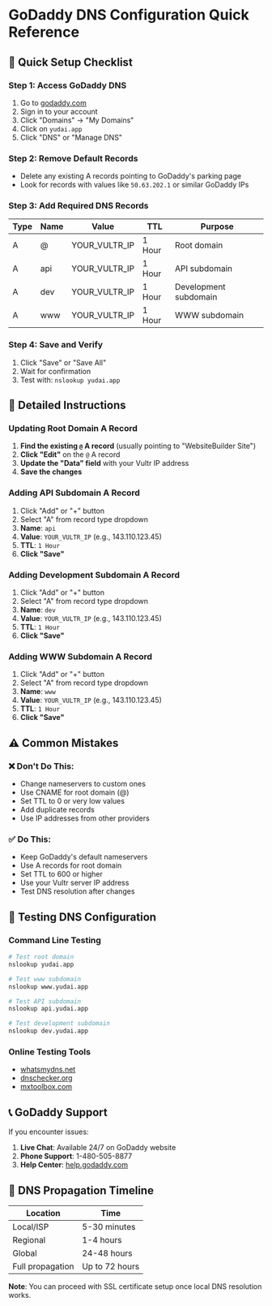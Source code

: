 # GoDaddy DNS Configuration Quick Reference

## 🎯 Quick Setup Checklist

### Step 1: Access GoDaddy DNS
1. Go to [godaddy.com](https://godaddy.com)
2. Sign in to your account
3. Click "Domains" → "My Domains"
4. Click on `yudai.app`
5. Click "DNS" or "Manage DNS"

### Step 2: Remove Default Records
- Delete any existing A records pointing to GoDaddy's parking page
- Look for records with values like `50.63.202.1` or similar GoDaddy IPs

### Step 3: Add Required DNS Records

| Type | Name | Value | TTL | Purpose |
|------|------|-------|-----|---------|
| A | @ | YOUR_VULTR_IP | 1 Hour | Root domain |
| A | api | YOUR_VULTR_IP | 1 Hour | API subdomain |
| A | dev | YOUR_VULTR_IP | 1 Hour | Development subdomain |
| A | www | YOUR_VULTR_IP | 1 Hour | WWW subdomain |

### Step 4: Save and Verify
1. Click "Save" or "Save All"
2. Wait for confirmation
3. Test with: `nslookup yudai.app`

## 🔧 Detailed Instructions

### Updating Root Domain A Record
1. **Find the existing `@` A record** (usually pointing to "WebsiteBuilder Site")
2. **Click "Edit"** on the `@` A record
3. **Update the "Data" field** with your Vultr IP address
4. **Save the changes**

### Adding API Subdomain A Record
1. Click "Add" or "+" button
2. Select "A" from record type dropdown
3. **Name**: `api`
4. **Value**: `YOUR_VULTR_IP` (e.g., 143.110.123.45)
5. **TTL**: `1 Hour`
6. **Click "Save"**

### Adding Development Subdomain A Record
1. Click "Add" or "+" button
2. Select "A" from record type dropdown
3. **Name**: `dev`
4. **Value**: `YOUR_VULTR_IP` (e.g., 143.110.123.45)
5. **TTL**: `1 Hour`
6. **Click "Save"**

### Adding WWW Subdomain A Record
1. Click "Add" or "+" button
2. Select "A" from record type dropdown
3. **Name**: `www`
4. **Value**: `YOUR_VULTR_IP` (e.g., 143.110.123.45)
5. **TTL**: `1 Hour`
6. **Click "Save"**

## ⚠️ Common Mistakes

### ❌ Don't Do This:
- Change nameservers to custom ones
- Use CNAME for root domain (@)
- Set TTL to 0 or very low values
- Add duplicate records
- Use IP addresses from other providers

### ✅ Do This:
- Keep GoDaddy's default nameservers
- Use A records for root domain
- Set TTL to 600 or higher
- Use your Vultr server IP address
- Test DNS resolution after changes

## 🧪 Testing DNS Configuration

### Command Line Testing
```bash
# Test root domain
nslookup yudai.app

# Test www subdomain
nslookup www.yudai.app

# Test API subdomain
nslookup api.yudai.app

# Test development subdomain
nslookup dev.yudai.app
```

### Online Testing Tools
- [whatsmydns.net](https://www.whatsmydns.net/)
- [dnschecker.org](https://dnschecker.org/)
- [mxtoolbox.com](https://mxtoolbox.com/)

## 📞 GoDaddy Support

If you encounter issues:
1. **Live Chat**: Available 24/7 on GoDaddy website
2. **Phone Support**: 1-480-505-8877
3. **Help Center**: [help.godaddy.com](https://help.godaddy.com)

## 🔄 DNS Propagation Timeline

| Location | Time |
|----------|------|
| Local/ISP | 5-30 minutes |
| Regional | 1-4 hours |
| Global | 24-48 hours |
| Full propagation | Up to 72 hours |

**Note**: You can proceed with SSL certificate setup once local DNS resolution works.